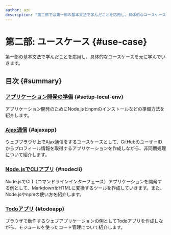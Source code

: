 ```yaml
---
author: azu
description: "第二部では第一部の基本文法で学んだことを応用し、具体的なユースケースを中心に紹介します"
---
```


# 第二部: ユースケース {#use-case}

第一部の基本文法で学んだことを応用し、具体的なユースケースを元に学んでいきます。

## 目次 {#summary}

### [アプリケーション開発の準備](./setup-local-env/README.md) {#setup-local-env}

アプリケーション開発のためにNode.jsとnpmのインストールなどの準備方法を紹介します。

### [Ajax通信](./ajaxapp/README.md) {#ajaxapp}

ウェブブラウザ上でAjax通信をするユースケースとして、GitHubのユーザーIDからプロフィール情報を取得するアプリケーションを作成しながら、非同期処理について紹介します。

### [Node.jsでCLIアプリ](./nodecli/README.md) {#nodecli}

Node.jsでCLI（コマンドラインインターフェース）アプリケーションを開発する例として、MarkdownをHTMLに変換するツールを作成していきます。また、Node.jsやnpmの使い方を紹介します。

### [Todoアプリ](./todoapp/README.md) {#todoapp}

ブラウザで動作するウェブアプリケーションの例としてTodoアプリを作成しながら、モジュールを使ったコード管理について紹介します。
